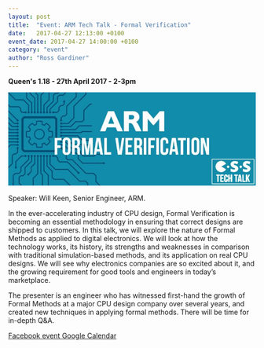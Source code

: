 ```yaml
---
layout: post
title:  "Event: ARM Tech Talk - Formal Verification"
date:   2017-04-27 12:13:00 +0100
event_date: 2017-04-27 14:00:00 +0100
category: "event"
author: "Ross Gardiner"
---
```


**Queen's 1.18 - 27th April 2017 - 2-3pm**

![](/assets/images/contrib/events/2017-04-27-arm-formal-verification/arm-formal-verification-tech-talk-cover-image.jpg)

Speaker: Will Keen, Senior Engineer, ARM.

In the ever-accelerating industry of CPU design, Formal Verification is becoming an essential methodology in ensuring that correct designs are shipped to customers. In this talk, we will explore the nature of Formal Methods as applied to digital electronics. We will look at how the technology works, its history, its strengths and weaknesses in comparison with traditional simulation-based methods, and its application on real CPU designs. We will see why electronics companies are so excited about it, and the growing requirement for good tools and engineers in today’s marketplace.

The presenter is an engineer who has witnessed first-hand the growth of Formal Methods at a major CPU design company over several years, and created new techniques in applying formal methods. There will be time for in-depth Q&A.

<a class="btn btn--dark" href="https://www.facebook.com/events/144316992767733/">
  Facebook event
</a>

<a class="btn btn--dark" href="https://calendar.google.com/calendar/b/2/render#eventpage_6%7Ceid-bTRqbXFmNG5kbGo3Y202MGxybTZhbjhwYmsgY3NzYnJpc3RvbC5jby51a19jbW1iNzdpNGtkNmQ5b2tmdjVuYzFwaWJuMEBn-1-0-">
  Google Calendar
</a>
